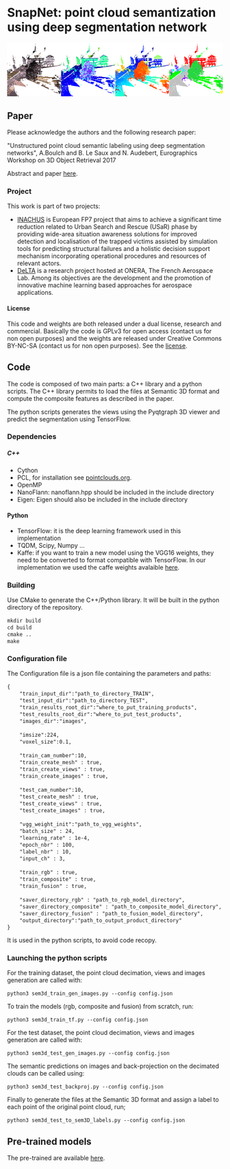 # SnapNet: point cloud semantization using deep segmentation network


![SnapNet products](./doc/snapnet_00.png)

## Paper

Please acknowledge the authors and the following research paper:

"Unstructured point cloud semantic labeling using deep segmentation networks", A.Boulch and B. Le Saux and N. Audebert, Eurographics Workshop on 3D Object Retrieval 2017

Abstract and paper [here](https://sites.google.com/view/boulch/publications/2017_3dor_pointclouds).

### Project

This work is part of two projects:
- [INACHUS](www.inachus.eu) is European FP7 project that aims to achieve a significant time reduction related to Urban Search and Rescue (USaR) phase by providing wide-area situation awareness solutions for improved detection and localisation of the trapped victims assisted by simulation tools for predicting structural failures and a holistic decision support mechanism incorporating operational procedures and resources of relevant actors.
- [DeLTA](delta-onera.github.io) is a research project hosted at ONERA, The French Aerospace Lab. Among its objectives are the development and the promotion of innovative machine learning based approaches for aerospace applications.

#### License

This code and weights are both released under a dual license, research and commercial.
Basically the code is GPLv3 for open access (contact us for non open purposes) and the weights are released under Creative Commons BY-NC-SA (contact us for non open purposes).
See the [license](LICENSE.md).

## Code

The code is composed of two main parts: a C++ library and a python scripts. The C++ library permits to load the files at Semantic 3D format and compute the composite features as described in the paper.

The python scripts generates the views using the Pyqtgraph 3D viewer and predict the segmentation using TensorFlow.

### Dependencies

##### C++
- Cython
- PCL, for installation see [pointclouds.org](pointclouds.org).
- OpenMP
- NanoFlann: nanoflann.hpp should be included in the include directory
- Eigen: Eigen should also be included in the include directory

#### Python
- TensorFlow: it is the deep learning framework used in this implementation
- TQDM, Scipy, Numpy ...
- Kaffe: if you want to train a new model using the VGG16 weights, they need to be converted to format compatible with TensorFlow.
In our implementation we used the caffe weights avalaible [here](https://gist.github.com/ksimonyan/211839e770f7b538e2d8#file-readme-md).


### Building

Use CMake to generate the C++/Python library. It will be built in the python directory of the repository.

    mkdir build
    cd build
    cmake ..
    make

### Configuration file

The Configuration file is a json file containing the parameters and paths:

    {
        "train_input_dir":"path_to_directory_TRAIN",
        "test_input_dir":"path_to_directory_TEST",
        "train_results_root_dir":"where_to_put_training_products",
        "test_results_root_dir":"where_to_put_test_products",
        "images_dir":"images",

        "imsize":224,
        "voxel_size":0.1,

        "train_cam_number":10,
        "train_create_mesh" : true,
        "train_create_views" : true,
        "train_create_images" : true,

        "test_cam_number":10,
        "test_create_mesh" : true,
        "test_create_views" : true,
        "test_create_images" : true,

        "vgg_weight_init":"path_to_vgg_weights",
        "batch_size" : 24,
        "learning_rate" : 1e-4,
        "epoch_nbr" : 100,
        "label_nbr" : 10,
        "input_ch" : 3,

        "train_rgb" : true,
        "train_composite" : true,
        "train_fusion" : true,

        "saver_directory_rgb" : "path_to_rgb_model_directory",
        "saver_directory_composite" : "path_to_composite_model_directory",
        "saver_directory_fusion" : "path_to_fusion_model_directory",
        "output_directory":"path_to_output_product_directory"
    }

It is used in the python scripts, to avoid code recopy.


### Launching the python scripts

For the training dataset, the point cloud decimation, views and images generation are called with:

    python3 sem3d_train_gen_images.py --config config.json

To train the models (rgb, composite and fusion) from scratch, run:

    python3 sem3d_train_tf.py --config config.json

For the test dataset, the point cloud decimation, views and images generation are called with:

    python3 sem3d_test_gen_images.py --config config.json

The semantic predictions on images and back-projection on the decimated clouds can be called using:

    python3 sem3d_test_backproj.py --config config.json

Finally to generate the files at the Semantic 3D format and assign a label to each point of the original point cloud, run;

    python3 sem3d_test_to_sem3D_labels.py --config config.json

## Pre-trained models

The pre-trained are available [here](https://sites.google.com/view/boulch/publications/2017_3dor_pointclouds).

